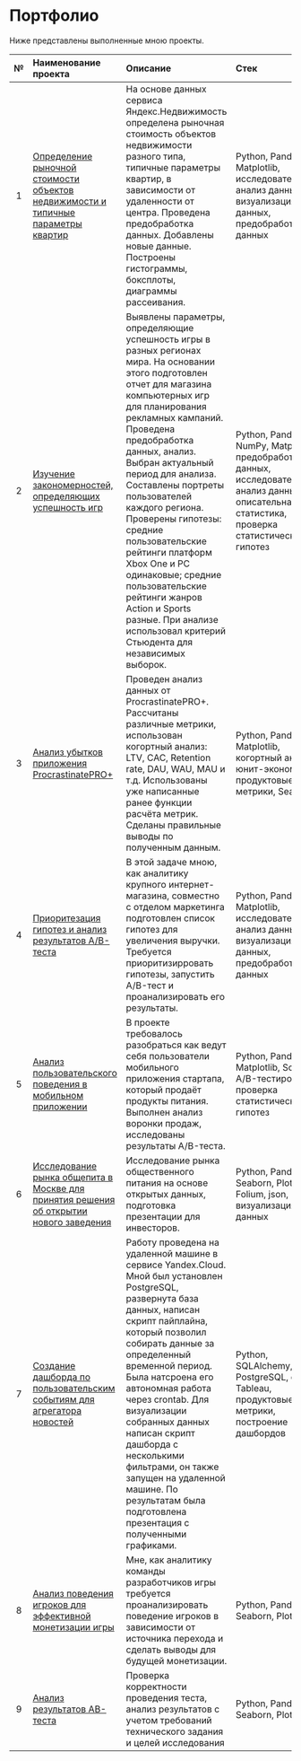 # Портфолио

Ниже представлены выполненные мною проекты.

| №  | Наименование проекта  | Описание                                           | Стек               |
|:--:|:--------------------- |:------------------------------------------------|:------------------|
| 1  | <a href='https://github.com/AndreyBrykov/Portfolio/blob/main/project_apartments/project_apartments.ipynb'>Определение рыночной стоимости объектов недвижимости и типичные параметры квартир</a>    | На основе данных сервиса Яндекс.Недвижимость определена рыночная стоимость объектов недвижимости разного типа, типичные параметры квартир, в зависимости от удаленности от центра. Проведена предобработка данных. Добавлены новые данные. Построены гистограммы, боксплоты, диаграммы рассеивания.    | Python, Pandas, Matplotlib, исследовательский анализ данных, визуализация данных, предобработка данных        |
| 2  | <a href='https://github.com/AndreyBrykov/Portfolio/blob/main/project_games/project_gemes_git.ipynb'>Изучение закономерностей, определяющих успешность игр</a>   | Выявлены параметры, определяющие успешность игры в разных регионах мира. На основании этого подготовлен отчет для магазина компьютерных игр для планирования рекламных кампаний. Проведена предобработка данных, анализ. Выбран актуальный период для анализа. Составлены портреты пользователей каждого региона. Проверены гипотезы: средние пользовательские рейтинги платформ Xbox One и PC одинаковые; средние пользовательские рейтинги жанров Action и Sports разные. При анализе использовал критерий Стьюдента для независимых выборок.   | Python, Pandas, NumPy, Matplotlib, предобработка данных, исследовательский анализ данных, описательная статистика, проверка статистических гипотез        |
| 3  | <a href='https://github.com/AndreyBrykov/Portfolio/blob/main/project_cohort/project_cohort_git.ipynb'>Анализ убытков приложения ProcrastinatePRO+</a>   | Проведен анализ данных от ProcrastinatePRO+. Рассчитаны различные метрики, использован когортный анализ: LTV, CAC, Retention rate, DAU, WAU, MAU и т.д. Использованы уже написанные ранее функции расчёта метрик. Сделаны правильные выводы по полученным данным.   | Python, Pandas, Matplotlib, когортный анализ, юнит-экономика, продуктовые метрики, Seaborn        |
| 4  | <a href='https://github.com/AndreyBrykov/Portfolio/blob/main/project_hypotheses_and_abtest/project_hypotheses_and_abtests_git.ipynb'>Приоритезация гипотез и анализ результатов A/B-теста</a>  | В этой задаче мною, как аналитику крупного интернет-магазина, совместно с отделом маркетинга подготовлен список гипотез для увеличения выручки. Требуется приоритизирровать гипотезы, запустить A/B-тест и проанализировать его результаты.         | Python, Pandas, Matplotlib, исследовательский анализ данных, визуализация данных, предобработка данных        |
| 5  | <a href='https://github.com/AndreyBrykov/Portfolio/blob/main/project_abtest/project_abtest.ipynb'>Анализ пользовательского поведения в мобильном приложении</a>     | В проекте требовалось разобраться как ведут себя пользователи мобильного приложения стартапа, который продаёт продукты питания. Выполнен анализ воронки продаж, исследованы результаты A/B-теста.  | Python, Pandas, Matplotlib, SciPy, A/B-тестирование, проверка статистических гипотез        |
| 6  | <a href='https://github.com/AndreyBrykov/Portfolio/blob/main/project_catering/project_catering.ipynb'>Исследование рынка общепита в Москве для принятия решения об открытии нового заведения</a>     | Исследование рынка общественного питания на основе открытых данных, подготовка презентации для инвесторов.   |Python, Pandas, Seaborn, Plotly, Folium, json, визуализация данных       |
| 7  | <a href='https://github.com/AndreyBrykov/Portfolio/blob/main/project_news'>Создание дашборда по пользовательским событиям для агрегатора новостей</a>     |Работу проведена на удаленной машине в сервисе Yandex.Cloud. Мной был установлен PostgreSQL, развернута база данных, написан скрипт пайплайна, который позволил собирать данные за определенный временной период. Была натсроена его автономная работа через crontab. Для визуализации собранных данных написан скрипт дашборда с несколькими фильтрами, он также запущен на удаленной машине. По результатам была подготовлена презентация с полученными графиками.     | Python, SQLAlchemy, PostgreSQL, dash, Tableau, продуктовые метрики, построение дашбордов |
| 8  | <a href='https://github.com/AndreyBrykov/Portfolio/tree/main/project_game_da'>Анализ поведения игроков для эффективной монетизации игры</a>     |Мне, как аналитику команды разработчиков игры требуется проанализировать поведение игроков в зависимости от источника перехода и сделать выводы для будущей монетизации.  | Python, Pandas, Seaborn, Plotly |
| 9  | <a href='https://github.com/AndreyBrykov/Portfolio/blob/main/project_abtest_analysis/project_games_abtest_analysis.ipynb'>Анализ результатов AB-теста</a>     | Проверка корректности проведения теста, анализ результатов с учетом требований технического задания и целей исследования   | Python, Pandas, Seaborn, Plotly |
